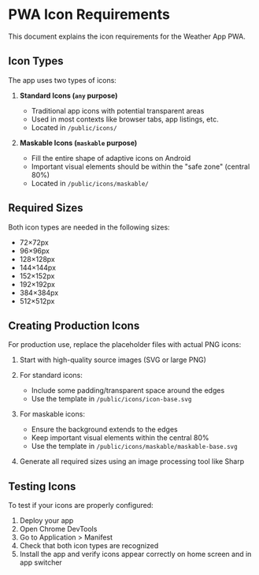 # PWA Icon Requirements

This document explains the icon requirements for the Weather App PWA.

## Icon Types

The app uses two types of icons:

1. **Standard Icons (`any` purpose)**
   - Traditional app icons with potential transparent areas
   - Used in most contexts like browser tabs, app listings, etc.
   - Located in `/public/icons/`

2. **Maskable Icons (`maskable` purpose)**
   - Fill the entire shape of adaptive icons on Android
   - Important visual elements should be within the "safe zone" (central 80%)
   - Located in `/public/icons/maskable/`

## Required Sizes

Both icon types are needed in the following sizes:
- 72×72px
- 96×96px
- 128×128px
- 144×144px
- 152×152px
- 192×192px
- 384×384px
- 512×512px

## Creating Production Icons

For production use, replace the placeholder files with actual PNG icons:

1. Start with high-quality source images (SVG or large PNG)
2. For standard icons:
   - Include some padding/transparent space around the edges
   - Use the template in `/public/icons/icon-base.svg`

3. For maskable icons:
   - Ensure the background extends to the edges
   - Keep important visual elements within the central 80%
   - Use the template in `/public/icons/maskable/maskable-base.svg`

4. Generate all required sizes using an image processing tool like Sharp

## Testing Icons

To test if your icons are properly configured:
1. Deploy your app
2. Open Chrome DevTools
3. Go to Application > Manifest
4. Check that both icon types are recognized
5. Install the app and verify icons appear correctly on home screen and in app switcher

